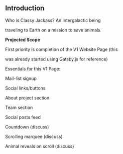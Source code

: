 
## Introduction

Who is Classy Jackass? An intergalactic being

traveling to Earth on a mission to save animals.

**Projected Scope**

First priority is completion of the V1 Website Page (this

was already started using Gatsby.js for reference)

Essentials for this V1 Page:

Mail-list signup

Social links/buttons

About project section

Team section

Social posts feed

Countdown (discuss)

Scrolling marquee (discuss)

Animal reveals on scroll (discuss)

